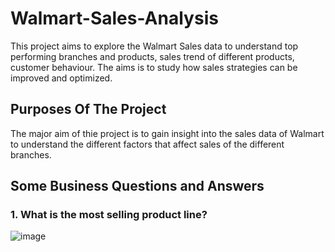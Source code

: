 # Walmart-Sales-Analysis

This project aims to explore the Walmart Sales data to understand top performing branches and products, sales trend of different products, customer behaviour. The aims is to study how sales strategies can be improved and optimized.

## Purposes Of The Project
The major aim of thie project is to gain insight into the sales data of Walmart to understand the different factors that affect sales of the different branches.

## Some Business Questions and Answers
### 1. What is the most selling product line?
![image](https://github.com/user-attachments/assets/2dab3511-43bc-4239-acc4-63a28f55077f)

